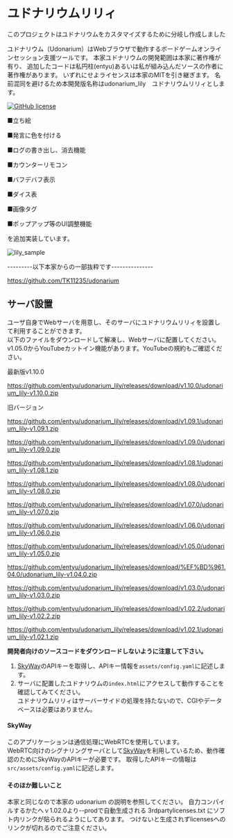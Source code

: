 # ユドナリウムリリィ

このプロジェクトはユドナリウムをカスタマイズするために分岐し作成しました

ユドナリウム（Udonarium）はWebブラウザで動作するボードゲームオンラインセッション支援ツールです。
本家ユドナリウムの開発範囲は本家に著作権が有り、
追加したコードは私円柱(entyu)あるいは私が組み込んだソースの作者に著作権があります。
いずれにせよライセンスは本家のMITを引き継ぎます。
名前混同を避けるため本開発版名称はudonarium_lily　ユドナリウムリリィとします。

[![GitHub license](https://img.shields.io/badge/license-MIT-blue.svg)](https://github.com/TK11235/udonarium/blob/master/LICENSE)


■立ち絵

■発言に色を付ける

■ログの書き出し、消去機能

■カウンターリモコン

■バフデバフ表示

■ダイス表

■画像タグ

■ポップアップ等のUI調整機能

を追加実装しています。

![lily_sample](https://user-images.githubusercontent.com/61339319/95869259-26b41380-0da6-11eb-96fa-1e6c6858c531.png)


---------以下本家からの一部抜粋です---------------

https://github.com/TK11235/udonarium

## サーバ設置
ユーザ自身でWebサーバを用意し、そのサーバにユドナリウムリリィを設置して利用することができます。  
以下のファイルをダウンロードして解凍し、Webサーバに配置してください。  
v1.05.0からYouTubeカットイン機能があります。YouTubeの規約もご確認ください。

最新版v1.10.0

https://github.com/entyu/udonarium_lily/releases/download/v1.10.0/udonarium_lily-v1.10.0.zip

旧バージョン

https://github.com/entyu/udonarium_lily/releases/download/v1.09.1/udonarium_lily-v1.09.1.zip

https://github.com/entyu/udonarium_lily/releases/download/v1.09.0/udonarium_lily-v1.09.0.zip

https://github.com/entyu/udonarium_lily/releases/download/v1.08.1/udonarium_lily-v1.08.1.zip

https://github.com/entyu/udonarium_lily/releases/download/v1.08.0/udonarium_lily-v1.08.0.zip

https://github.com/entyu/udonarium_lily/releases/download/v1.07.0/udonarium_lily-v1.07.0.zip

https://github.com/entyu/udonarium_lily/releases/download/v1.06.0/udonarium_lily-v1.06.0.zip

https://github.com/entyu/udonarium_lily/releases/download/v1.05.0/udonarium_lily-v1.05.0.zip

https://github.com/entyu/udonarium_lily/releases/download/%EF%BD%961.04.0/udonarium_lily-v1.04.0.zip

https://github.com/entyu/udonarium_lily/releases/download/v1.03.0/udonarium_lily-v1.03.0.zip

https://github.com/entyu/udonarium_lily/releases/download/v1.02.2/udonarium_lily-v1.02.2.zip

https://github.com/entyu/udonarium_lily/releases/download/v1.02.1/udonarium_lily-v1.02.1.zip


**開発者向けのソースコードをダウンロードしないように注意して下さい。**
1. [SkyWay](https://webrtc.ecl.ntt.com/)のAPIキーを取得し、APIキー情報を`assets/config.yaml`に記述します。
1. サーバに配置したユドナリウムの`index.html`にアクセスして動作することを確認してみてください。  
ユドナリウムリリィはサーバーサイドの処理を持たないので、CGIやデータベースは必要はありません。

#### SkyWay
このアプリケーションは通信処理にWebRTCを使用しています。  
WebRTC向けのシグナリングサーバとして[SkyWay](https://webrtc.ecl.ntt.com/)を利用しているため、動作確認のためにSkyWayのAPIキーが必要です。
取得したAPIキーの情報は`src/assets/config.yaml`に記述します。

#### そのほか難しいこと
本家と同じなので本家の udonarium の説明を参照してください。
自力コンパイルするかたへｖ1.02.0より--prodで自動生成される 3rdpartylicenses.txt にソフト内リンクが貼られるようにしてあります。
つけないと生成されずlicensesへのリンクが切れるのでご注意ください。


